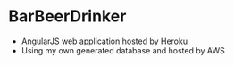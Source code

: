 # BarBeerDrinker

- AngularJS web application hosted by Heroku
- Using my own generated database and hosted by AWS